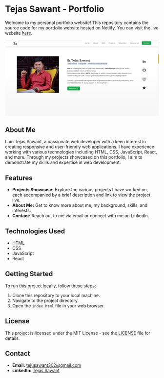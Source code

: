 # Tejas Sawant - Portfolio

Welcome to my personal portfolio website! This repository contains the source code for my portfolio website hosted on Netlify. You can visit the live website [here](https://tejassawant.netlify.app/).

<img src="assets/portfolio.png">

## About Me

I am Tejas Sawant, a passionate web developer with a keen interest in creating responsive and user-friendly web applications. I have experience working with various technologies including HTML, CSS, JavaScript, React, and more. Through my projects showcased on this portfolio, I aim to demonstrate my skills and expertise in web development.

## Features

- **Projects Showcase:** Explore the various projects I have worked on, each accompanied by a brief description and link to view the project live.
- **About Me:** Get to know more about me, my background, skills, and interests.
- **Contact:** Reach out to me via email or connect with me on LinkedIn.

## Technologies Used

- HTML
- CSS
- JavaScript
- React

## Getting Started

To run this project locally, follow these steps:

1. Clone this repository to your local machine.
2. Navigate to the project directory.
3. Open the `index.html` file in your web browser.

## License

This project is licensed under the MIT License - see the [LICENSE](LICENSE) file for details.

## Contact

- **Email:** [tejusawant302@gmail.com](mailto:tejusawant302@gmail.com)
- **LinkedIn:** [Tejas Sawant](https://www.linkedin.com/in/tejas-sawant-3a9b5820b)
